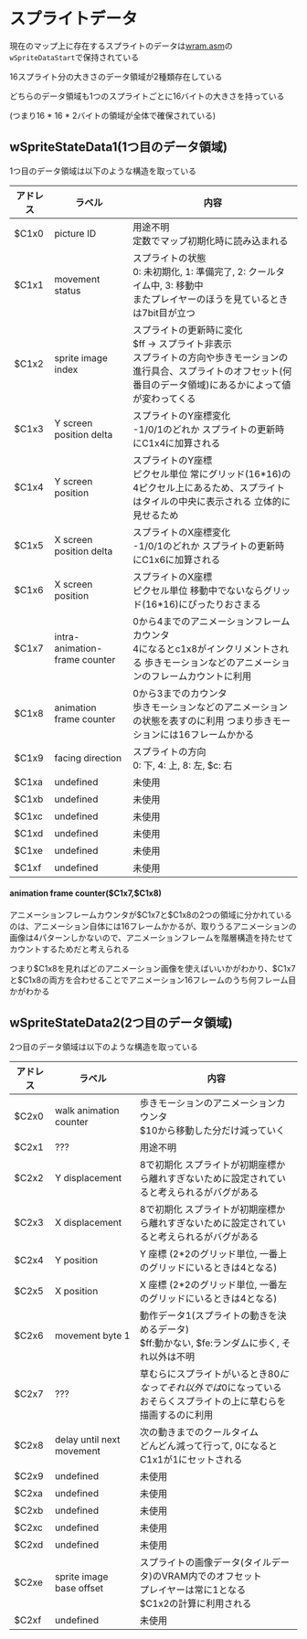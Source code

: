# スプライトデータ

現在のマップ上に存在するスプライトのデータは[wram.asm](../wram.asm)の`wSpriteDataStart`で保持されている

16スプライト分の大きさのデータ領域が2種類存在している

どちらのデータ領域も1つのスプライトごとに16バイトの大きさを持っている

(つまり16 * 16 * 2バイトの領域が全体で確保されている)

## wSpriteStateData1(1つ目のデータ領域)

1つ目のデータ領域は以下のような構造を取っている

 アドレス  | ラベル |  内容
---- | ---- | ----
 $C1x0  | picture ID  |  用途不明　<br/>定数でマップ初期化時に読み込まれる
 $C1x1  | movement status  |  スプライトの状態<br/>0: 未初期化, 1: 準備完了, 2: クールタイム中, 3: 移動中<br/>またプレイヤーのほうを見ているときは7bit目が立つ
 $C1x2  | sprite image index  |  スプライトの更新時に変化 <br/>\$ff -> スプライト非表示 <br/>スプライトの方向や歩きモーションの進行具合、スプライトのオフセット(何番目のデータ領域)にあるかによって値が変わってくる
 $C1x3  | Y screen position delta  |  スプライトのY座標変化 <br/>-1/0/1のどれか スプライトの更新時にC1x4に加算される
 $C1x4  | Y screen position  |  スプライトのY座標 <br/>ピクセル単位 常にグリッド(16*16)の4ピクセル上にあるため、スプライトはタイルの中央に表示される 立体的に見せるため
 $C1x5  | X screen position delta  |  スプライトのX座標変化 <br/>-1/0/1のどれか スプライトの更新時にC1x6に加算される
 $C1x6  | X screen position  |  スプライトのX座標 <br/>ピクセル単位 移動中でないならグリッド(16*16)にぴったりおさまる
 $C1x7  | intra-animation-frame counter  |  0から4までのアニメーションフレームカウンタ<br/>4になるとc1x8がインクリメントされる 歩きモーションなどのアニメーションのフレームカウントに利用
 $C1x8  | animation frame counter  |  0から3までのカウンタ <br/>歩きモーションなどのアニメーションの状態を表すのに利用 つまり歩きモーションには16フレームかかる 
 $C1x9  | facing direction  |  スプライトの方向 <br/>0: 下, 4: 上, 8: 左, $c: 右
 $C1xa  | undefined  |  未使用
 $C1xb  | undefined  |  未使用
 $C1xc  | undefined  |  未使用
 $C1xd  | undefined  |  未使用
 $C1xe  | undefined  |  未使用
 $C1xf  | undefined  |  未使用

#### animation frame counter(\$C1x7,\$C1x8)

アニメーションフレームカウンタが\$C1x7と\$C1x8の2つの領域に分かれているのは、アニメーション自体には16フレームかかるが、取りうるアニメーションの画像は4パターンしかないので、アニメーションフレームを階層構造を持たせてカウントするためだと考えられる

つまり\$C1x8を見ればどのアニメーション画像を使えばいいかがわかり、\$C1x7と\$C1x8の両方を合わせることでアニメーション16フレームのうち何フレーム目かがわかる

## wSpriteStateData2(2つ目のデータ領域)

2つ目のデータ領域は以下のような構造を取っている

 アドレス  | ラベル |  内容
---- | ---- | ----
 $C2x0  | walk animation counter  |  歩きモーションのアニメーションカウンタ <br/>$10から移動した分だけ減っていく
 $C2x1  | ???  |  用途不明
 $C2x2  | Y displacement  |  8で初期化 スプライトが初期座標から離れすぎないために設定されていると考えられるがバグがある
 $C2x3  | X displacement  |  8で初期化 スプライトが初期座標から離れすぎないために設定されていると考えられるがバグがある
 $C2x4  | Y position  |  Y 座標 (2*2のグリッド単位, 一番上のグリッドにいるときは4となる)
 $C2x5  | X position  |  X 座標 (2*2のグリッド単位, 一番左のグリッドにいるときは4となる)
 $C2x6  | movement byte 1  |  動作データ1(スプライトの動きを決めるデータ) <br/>\$ff:動かない, \$fe:ランダムに歩く, それ以外は不明
 $C2x7  | ???  |  草むらにスプライトがいるとき$80になってそれ以外では$0になっている<br/>おそらくスプライトの上に草むらを描画するのに利用
 $C2x8  | delay until next movement  |  次の動きまでのクールタイム <br/>どんどん減って行って, 0になるとC1x1が1にセットされる
 $C2x9  | undefined  |  未使用
 $C2xa  | undefined  |  未使用
 $C2xb  | undefined  |  未使用
 $C2xc  | undefined  |  未使用
 $C2xd  | undefined  |  未使用
 $C2xe  | sprite image base offset  |  スプライトの画像データ(タイルデータ)のVRAM内でのオフセット <br/>プレイヤーは常に1となる <br/>\$C1x2の計算に利用される
 $C2xf  | undefined  |  未使用
